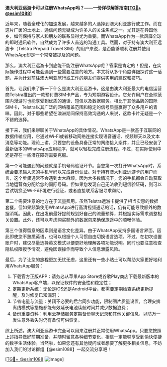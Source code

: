 **澳大利亚远游卡可以注册WhatsApp吗？——一份详尽解答指南[[TG💪+ @esim1088](https://t.me/s/esim1088)]**

近年来，随着全球化的加速发展，越来越多的人选择到澳大利亚旅行或工作。而在这片广袤的土地上，通信问题无疑成为许多人的关注焦点之一。尤其是在异国他乡，如何保持与家人和朋友的联系显得尤为重要。而WhatsApp作为一款风靡全球的即时通讯软件，自然成为了许多人首选的沟通工具。然而，对于持有澳大利亚远游卡（Telstra Prepaid Travel SIM）的用户来说，是否能够顺利注册并使用WhatsApp却是一个常常被提及的问题。

那么，澳大利亚远游卡到底能不能注册WhatsApp呢？答案是肯定的！但是，在实际操作过程中可能会遇到一些需要注意的地方。本文将从多个角度详细探讨这一话题，并为计划前往澳大利亚旅行或工作的朋友们提供实用的建议和技巧。

首先，让我们来了解一下什么是澳大利亚远游卡。这是由澳大利亚最大的电信运营商Telstra推出的一款预付费SIM卡产品，专为短期游客设计。它允许用户在全球范围内漫游时也能享受到优质的通话、短信以及数据服务。相比于其他品牌的国际SIM卡，Telstra以其广泛的网络覆盖范围和稳定的信号质量赢得了众多用户的青睐。因此，对于那些希望在澳洲期间保持高效沟通的人来说，这款卡片无疑是一个不错的选择。

接下来，我们来聊聊关于WhatsApp的具体情况。WhatsApp是一款基于互联网的数据传输应用，它通过Wi-Fi或者移动网络连接实现语音通话、视频聊天以及文本消息等功能。理论上讲，只要您的设备具备正常的网络接入条件，并且已经安装了最新版本的WhatsApp应用程序，就可以轻松完成注册流程。不过，在实际使用中还是存在一些潜在障碍需要克服。

第一个可能遇到的问题就是手机号码验证环节。当您第一次打开WhatsApp时，系统会要求输入您的手机号码以完成身份认证。对于持有澳大利亚远游卡的用户而言，这个步骤通常不会遇到太大麻烦，因为大多数情况下，您的手机都会自动获取当地运营商分配给您的国际号码。但如果您发现自己无法收到短信验证码，则可以尝试切换至Wi-Fi环境进行验证，或者直接联系客服寻求帮助。

第二个需要注意的地方在于流量费用。虽然Telstra远游卡提供了相当实惠的数据套餐，但如果频繁使用WhatsApp进行高清视频通话的话，仍有可能导致额外的数据消耗。因此，在出发前最好提前规划好自己的流量预算，并根据实际需求调整相关设置。此外，还可以考虑购买额外的数据包来确保旅途中的顺畅体验。

第三个值得留意的因素则是语言文化差异。由于WhatsApp支持多国语言界面，因此即使您不熟悉英语，也可以根据个人习惯自由切换语言选项。不过，在初次设置账户时，建议尽量选择英文模式以便更好地理解各项功能说明。同时也要注意检查隐私权限授予情况，避免因误操作而导致个人信息泄露风险。

最后，为了让您的旅程更加无忧无虑，这里还有一些小贴士可以帮助大家更好地利用WhatsApp服务：

1. 下载官方正版APP：请务必从苹果App Store或谷歌Play商店下载最新版本的WhatsApp客户端，以保证软件的安全性和稳定性；
2. 定期更新系统：无论是iOS还是Android平台，都需要定期检查系统更新提醒，及时修复已知漏洞；
3. 节省电量与流量：关闭不必要的后台同步功能，限制图片质量设置，合理安排离线模式等措施都能有效延长电池续航时间并减少数据浪费；
4. 备份重要资料：利用云存储服务定期备份聊天记录和其他关键信息，以防万一发生意外丢失时仍有备份可供恢复。

综上所述，澳大利亚远游卡完全可以用来注册并正常使用WhatsApp。只要您按照上述指导做好前期准备，并随时留意各种细节变化，相信一定能够享受到愉快便捷的数字生活体验。当然啦，如果您还有其他疑问或者想要了解更多相关信息，不妨加入我们的讨论群组【@esim1088】一起交流分享吧！

[[TG💪+ @esim1088](https://t.me/s/esim1088) ![Image](https://i.postimg.cc/4NQfJmqS/Snipaste-2025-05-13-00-14-12.png)]